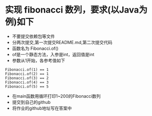 # 实现 fibonacci 数列，要求(以Java为例)如下
+ 不要提交依赖包等文件
+ 分两次提交,第一次提交README.md,第二次提交代码
+ 函数名为 Fibonacci.of()
+ of是一个静态方法，入参是int，返回值是int
+ 参数从1开始，各参考值如下  
```
Fibonacci.of(1) == 1  
Fibonacci.of(2) == 1  
Fibonacci.of(3) == 2  
Fibonacci.of(4) == 3  
Fibonacci.of(5) == 5
```
+ 在main函数用循环打印1~200的Fibonacci数列
+ 提交到自己的github
+ 将作业的github地址写在答案中


